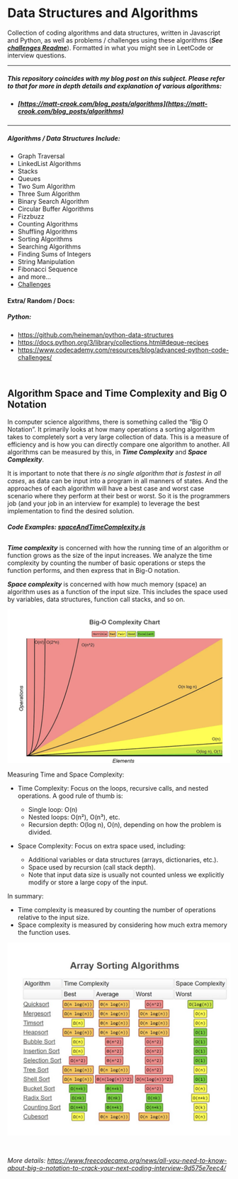 # Data Structures and Algorithms

Collection of coding algorithms and data structures, written in Javascript and Python, as well as problems / challenges using these algorithms (***See [challenges Readme](./challenges/README.md)***). Formatted in what you might see in LeetCode or interview questions.

----

##### This repository coincides with my blog post on this subject. Please refer to that for more in depth details and explanation of various algorithms:
* ##### [https://matt-crook.com/blog_posts/algorithms](https://matt-crook.com/blog_posts/algorithms)

----


##### Algorithms / Data Structures Include:
* Graph Traversal
* LinkedList Algorithms
* Stacks
* Queues
* Two Sum Algorithm
* Three Sum Algorithm
* Binary Search Algorithm
* Circular Buffer Algorithms
* Fizzbuzz
* Counting Algorithms
* Shuffling Algorithms
* Sorting Algorithms
* Searching Algorithms
* Finding Sums of Integers
* String Manipulation
* Fibonacci Sequence
* and more...
* [Challenges](./challenges/)

#### Extra/ Random / Docs:

##### Python:
- https://github.com/heineman/python-data-structures
- https://docs.python.org/3/library/collections.html#deque-recipes
- https://www.codecademy.com/resources/blog/advanced-python-code-challenges/

<br>

## Algorithm Space and Time Complexity and Big O Notation

In computer science algorithms, there is something called the “Big O Notation”. It primarily looks at how many operations a sorting algorithm takes to completely sort a very large collection of data. This is a measure of efficiency and is how you can directly compare one algorithm to another. All algorithms can be measured by this, in ***Time Complexity*** and ***Space Complexity***.

It is important to note that there *is no single algorithm that is fastest in all cases*, as data can be input into a program in all manners of states. And the approaches of each algorithm will have a best case and worst case scenario where they perform at their best or worst. So it is the programmers job (and your job in an interview for example) to leverage the best implementation to find the desired solution.

##### *Code Examples: [spaceAndTimeComplexity.js](./complexity/spaceAndTimeComplexity.js)*

##

***Time complexity*** is concerned with how the running time of an algorithm or function grows as the size of the input increases. We analyze the time complexity by counting the number of basic operations or steps the function performs, and then express that in Big-O notation.

***Space complexity*** is concerned with how much memory (space) an algorithm uses as a function of the input size. This includes the space used by variables, data structures, function call stacks, and so on.

![big-o](./media/bigO.png)

Measuring Time and Space Complexity:

* Time Complexity: Focus on the loops, recursive calls, and nested operations. A good rule of thumb is:
  * Single loop: O(n)
  * Nested loops: O(n²), O(n³), etc.
  * Recursion depth: O(log n), O(n), depending on how the problem is divided.

* Space Complexity: Focus on extra space used, including:
  * Additional variables or data structures (arrays, dictionaries, etc.).
  * Space used by recursion (call stack depth).
  * Note that input data size is usually not counted unless we explicitly modify or store a large copy of the input.

In summary:

* Time complexity is measured by counting the number of operations relative to the input size.
* Space complexity is measured by considering how much extra memory the function uses.

![sorting-algorithms](./media/sorting_algorithms.png)

<br>

*More details: https://www.freecodecamp.org/news/all-you-need-to-know-about-big-o-notation-to-crack-your-next-coding-interview-9d575e7eec4/*

##



<!-- ## Graph Search (BFS and DFS)

[Challenge Example](./challenges/javascript/adjancencyMatrix.js)

[Example Graph Traversal](./graphTraversal/)

#### Adjacency List
An adjacency list is the most common common way to represent a graph. Every vertex (or node) stores a list of adjacent vertices. In an undirected graph, an edge like `(a, b)` would be stored twice: once in `a's` adjacent vertices, and once in `b's` adjacent vertices.

![adjacency-list](./media/adjacency-list.png)


#### Adjacency Matrix

An adjacency matrix is `N x N` boolean matrix (where `N` is the number of nodes), where a `true` value at `matrix[i][j] ` indicates an edge from node `i` to node `j`. You can also use an integer matrix with zeros and ones.

* In an undirected graph, an adjacency matrix will be symmetric. In a directed graph, it will not necessarily be.

The graph algorithms that are used on adjacency lists can be performed with adjacency matrices, but they may be somewhat less efficient. In the adjacency list representation, you can easily iterate through the neighbors of a node. In the adjacency matrix representation, you will need to iterate through all the nodes to identify a node's neighbors.

![adjacency-matrix](./media/adjacency-matrix.png)

##### Algorithms

Two common ways to search a graph are ***Depth-First Search*** and ***Breath-First Search***.

[Example](./binarySearch/search.js)

In Depth-First Search (DFS), we start at the root (or another arbitrarily selected node) and explore each branch completely before moving onto the next branch. That is, we go deep first (hence the name depth- first search) before we go wide.


In Breath-First Search, we start at the root (or another arbitrarily selected note) and explore each neighbor before going onto any of their children. That is, we go wide (hence the name breath- first) before we go deep.

Breath-First Search (BFS) and Depth-First Search (DFS) tend to be used in different scenarios.

* DFS is often preferred if we want to visit every node in the graph. Both will work fine but depth first search is a bit simpler.
* However, if we want to find the shortest path or just any path between two notes BFS is generally better.


<br>

## Stacks

[Example](./stacksAndQueues/stack.js)

The stack data structure is precisely what it sounds like: a stack of data. In certain types of scenarios, it can be favorable to store data in a stack rather than in an array. A stack uses LIFO *(last-in, first- out)* ordering. That is, as in a stack of dinner plates. The most recent item added to the stack is the first item to be removed.

Unlike an array, a stack doesn't offer a consent-constant time access to the `i`th item. However, it does allow constant-time adds and removes as it doesn't require shifting elements around.

One case where stacks are often useful is in certain recursive algorithms. Sometimes you need to push temporary data onto a stack as you recurse, but then remove them as you backtrack (for example, because the recursive check failed.) A stack offers an intuitive way to do this. A stack can also be used to implement a recursive algorithm iteratively.

<br>

## Queues

[Example](./stacksAndQueues/queue.js)

A Queue implements FIFO *(first-in, first-out)* ordering. 
As in a line or queue at a ticket stand, items are removed from the data structure in the same order that they are added.

A queue can also be implemented with a linked list. In fact, they are essentially the same thing as long as items are added and removed from opposite sides.

One thing to note with a queue is, it is especially easy to mess up the updating of the first and last nodes.

One place are often used in breadth-first search, or an implementing a cache. In breadth-first search for example, we use a queue to store a list of nodes that we need to process. Each time we process a node, we add its adjacent nodes to the back of the queue. This allows us to process nodes in the order in which they are viewed.

<br>

## HashMap

*(https://levelup.gitconnected.com/java-hashmap-explained-a601c48ddc44)*

[Example Python](./challenges/python/hashmap_ransomNote.py)

[Example Javascript](./challenges/javascript/hashmapRansomNote.js)

[Example Two Sum](./challenges/javascript/twoSum.js)

A HashMap or Hash Table is a data structure that maps keys to values for highly efficient lookups. There are a number of ways of implementing this.
A simple implementation is we can use an array of linked lists, and a hash code function.

Alternatively, we can implement a look up system with a balanced binary search tree. The advantage of this is potentially using less space since, we no longer allocate a large array. We can also iterate through the keys in order; which can also be useful sometimes.

<br>

## LinkedLists

[Examples](./linkedList/)


A Linked List is a data structure that represents a sequence of nodes. In a singly Linked List, each Node points to the next Node in the Linked List. A doubly Linked List gives each Node pointers to both the next Node and the previous Node. Unlike an array, a linked list does not provide constant time access to a particular index within the list.

<br>

## Fibonacci

[Examples](./fibonacci/)

The Fibonacci sequence is the series of numbers where each number is the sum of the two preceding numbers. It starts with 0 and is followed by 1.


<br>

## Circular Buffer

[Examples](./circularBuffer/)

[Challenge Example](./challenges/python/circlular_buffer.py)

A a circular buffer (or circular queue, cyclic buffer or ring buffer) is a data structure that uses a single, fixed-size buffer as if it were connected end-to-end. This structure lends itself easily to buffering data streams. The useful property of a circular buffer is that it does not need to have its elements shuffled around when one is consumed. -->
